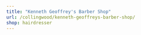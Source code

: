 ```yaml
---
title: "Kenneth Geoffrey's Barber Shop"
url: /collingwood/kenneth-geoffreys-barber-shop/
shop: hairdresser
---
```


